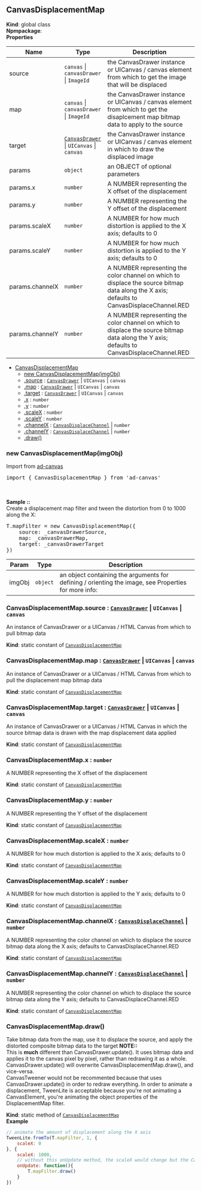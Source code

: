 <a name="CanvasDisplacementMap"></a>

## CanvasDisplacementMap
**Kind**: global class  
**Npmpackage**:   
**Properties**

| Name | Type | Description |
| --- | --- | --- |
| source | <code>canvas</code> \| <code>canvasDrawer</code> \| <code>ImageId</code> | the CanvasDrawer instance or UICanvas / canvas element from which to get the image that will be displaced |
| map | <code>canvas</code> \| <code>canvasDrawer</code> \| <code>ImageId</code> | the CanvasDrawer instance or UICanvas / canvas element from which to get the disaplcement map bitmap data to apply to the source |
| target | [<code>CanvasDrawer</code>](#CanvasDrawer) \| <code>UICanvas</code> \| <code>canvas</code> | the CanvasDrawer instance or UICanvas / canvas element in which to draw the displaced image |
| params | <code>object</code> | an OBJECT of optional parameters |
| params.x | <code>number</code> | A NUMBER representing the X offset of the displacement |
| params.y | <code>number</code> | A NUMBER representing the Y offset of the displacement |
| params.scaleX | <code>number</code> | A NUMBER for how much distortion is applied to the X axis; defaults to 0 |
| params.scaleY | <code>number</code> | A NUMBER for how much distortion is applied to the Y axis; defaults to 0 |
| params.channelX | <code>number</code> | A NUMBER representing the color channel on which to displace the source bitmap data along the X axis; defaults to CanvasDisplaceChannel.RED |
| params.channelY | <code>number</code> | A NUMBER representing the color channel on which to displace the source bitmap data along the Y axis; defaults to CanvasDisplaceChannel.RED |


* [CanvasDisplacementMap](#CanvasDisplacementMap)
    * [new CanvasDisplacementMap(imgObj)](#new_CanvasDisplacementMap_new)
    * [.source](#CanvasDisplacementMap.source) : [<code>CanvasDrawer</code>](#CanvasDrawer) \| <code>UICanvas</code> \| <code>canvas</code>
    * [.map](#CanvasDisplacementMap.map) : [<code>CanvasDrawer</code>](#CanvasDrawer) \| <code>UICanvas</code> \| <code>canvas</code>
    * [.target](#CanvasDisplacementMap.target) : [<code>CanvasDrawer</code>](#CanvasDrawer) \| <code>UICanvas</code> \| <code>canvas</code>
    * [.x](#CanvasDisplacementMap.x) : <code>number</code>
    * [.y](#CanvasDisplacementMap.y) : <code>number</code>
    * [.scaleX](#CanvasDisplacementMap.scaleX) : <code>number</code>
    * [.scaleY](#CanvasDisplacementMap.scaleY) : <code>number</code>
    * [.channelX](#CanvasDisplacementMap.channelX) : [<code>CanvasDisplaceChannel</code>](#CanvasDisplaceChannel) \| <code>number</code>
    * [.channelY](#CanvasDisplacementMap.channelY) : [<code>CanvasDisplaceChannel</code>](#CanvasDisplaceChannel) \| <code>number</code>
    * [.draw()](#CanvasDisplacementMap.draw)

<a name="new_CanvasDisplacementMap_new"></a>

### new CanvasDisplacementMap(imgObj)
Import from <a href="https://github.com/ff0000-ad-tech/ad-canvas">ad-canvas</a>
<br>
<pre class="sunlight-highlight-javascript">
import { CanvasDisplacementMap } from 'ad-canvas'
</pre>
<br><br>
<b>Sample ::</b><br>
Create a displacement map filter and tween the distortion from 0 to 1000 along the X:<br>
<pre class="sunlight-highlight-javascript">
T.mapFilter = new CanvasDisplacementMap({
	source: _canvasDrawerSource,
	map: _canvasDrawerMap,
	target: _canvasDrawerTarget
})
</pre>


| Param | Type | Description |
| --- | --- | --- |
| imgObj | <code>object</code> | an object containing the arguments for defining / orienting the image, see Properties for more info: |

<a name="CanvasDisplacementMap.source"></a>

### CanvasDisplacementMap.source : [<code>CanvasDrawer</code>](#CanvasDrawer) \| <code>UICanvas</code> \| <code>canvas</code>
An instance of CanvasDrawer or a UICanvas / HTML Canvas from which to pull bitmap data

**Kind**: static constant of [<code>CanvasDisplacementMap</code>](#CanvasDisplacementMap)  
<a name="CanvasDisplacementMap.map"></a>

### CanvasDisplacementMap.map : [<code>CanvasDrawer</code>](#CanvasDrawer) \| <code>UICanvas</code> \| <code>canvas</code>
An instance of CanvasDrawer or a UICanvas / HTML Canvas from which to pull the displacement map bitmap data

**Kind**: static constant of [<code>CanvasDisplacementMap</code>](#CanvasDisplacementMap)  
<a name="CanvasDisplacementMap.target"></a>

### CanvasDisplacementMap.target : [<code>CanvasDrawer</code>](#CanvasDrawer) \| <code>UICanvas</code> \| <code>canvas</code>
An instance of CanvasDrawer or a UICanvas / HTML Canvas in which the source bitmap data is drawn with the map displacement data applied

**Kind**: static constant of [<code>CanvasDisplacementMap</code>](#CanvasDisplacementMap)  
<a name="CanvasDisplacementMap.x"></a>

### CanvasDisplacementMap.x : <code>number</code>
A NUMBER representing the X offset of the displacement

**Kind**: static constant of [<code>CanvasDisplacementMap</code>](#CanvasDisplacementMap)  
<a name="CanvasDisplacementMap.y"></a>

### CanvasDisplacementMap.y : <code>number</code>
A NUMBER representing the Y offset of the displacement

**Kind**: static constant of [<code>CanvasDisplacementMap</code>](#CanvasDisplacementMap)  
<a name="CanvasDisplacementMap.scaleX"></a>

### CanvasDisplacementMap.scaleX : <code>number</code>
A NUMBER for how much distortion is applied to the X axis; defaults to 0

**Kind**: static constant of [<code>CanvasDisplacementMap</code>](#CanvasDisplacementMap)  
<a name="CanvasDisplacementMap.scaleY"></a>

### CanvasDisplacementMap.scaleY : <code>number</code>
A NUMBER for how much distortion is applied to the Y axis; defaults to 0

**Kind**: static constant of [<code>CanvasDisplacementMap</code>](#CanvasDisplacementMap)  
<a name="CanvasDisplacementMap.channelX"></a>

### CanvasDisplacementMap.channelX : [<code>CanvasDisplaceChannel</code>](#CanvasDisplaceChannel) \| <code>number</code>
A NUMBER representing the color channel on which to displace the source bitmap data along the X axis; defaults to CanvasDisplaceChannel.RED

**Kind**: static constant of [<code>CanvasDisplacementMap</code>](#CanvasDisplacementMap)  
<a name="CanvasDisplacementMap.channelY"></a>

### CanvasDisplacementMap.channelY : [<code>CanvasDisplaceChannel</code>](#CanvasDisplaceChannel) \| <code>number</code>
A NUMBER representing the color channel on which to displace the source bitmap data along the Y axis; defaults to CanvasDisplaceChannel.RED

**Kind**: static constant of [<code>CanvasDisplacementMap</code>](#CanvasDisplacementMap)  
<a name="CanvasDisplacementMap.draw"></a>

### CanvasDisplacementMap.draw()
Take bitmap data from the map, use it to displace the source, and apply the distorted composite bitmap data to the target
	<b>NOTE::</b>
	<br>
	This is <b>much</b> different than CanvasDrawer.update(). It uses bitmap data and applies it to the canvas pixel by pixel, rather than redrawing it as a whole.
	<br>
	CanvasDrawer.update() will overwrite CanvasDisplacementMap.draw(), and vice-versa.
	<br>
	CanvasTweener would not be recommented because that uses CanvasDrawer.update() in order to redraw everything.
	In order to animate a displacement, TweenLite is acceptable because you're not animating a CanvasElement, you're animating the object properties of the DisplacementMap filter.

**Kind**: static method of [<code>CanvasDisplacementMap</code>](#CanvasDisplacementMap)  
**Example**  
```js
// animate the amount of displacement along the X axis
TweenLite.fromTo(T.mapFilter, 1, {
	scaleX: 0
}, {
	scaleX: 1000, 
	// without this onUpdate method, the scaleX would change but the CanvasDisplacementMap wouldn't know to redraw
	onUpdate: function(){
		T.mapFilter.draw()
	}
})
```
